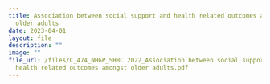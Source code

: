```yaml
---
title: Association between social support and health related outcomes amongst
  older adults
date: 2023-04-01
layout: file
description: ""
image: ""
file_url: /files/C_474_NHGP_SHBC 2022_Association between social support and
  health related outcomes amongst older adults.pdf
---
```

